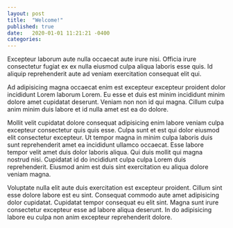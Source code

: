 ```yaml
---
layout: post
title:  "Welcome!"
published: true
date:   2020-01-01 11:21:21 -0400
categories: 
---
```


Excepteur laborum aute nulla occaecat aute irure nisi. Officia irure consectetur fugiat ex ex nulla eiusmod culpa aliqua laboris esse quis. Id aliquip reprehenderit aute ad veniam exercitation consequat elit qui.

Ad adipisicing magna occaecat enim est excepteur excepteur proident dolor incididunt Lorem laborum Lorem. Eu esse et duis est minim incididunt minim dolore amet cupidatat deserunt. Veniam non non id qui magna. Cillum culpa anim minim duis labore et id nulla amet est ea do dolore.

Mollit velit cupidatat dolore consequat adipisicing enim labore veniam culpa excepteur consectetur quis quis esse. Culpa sunt et est qui dolor eiusmod elit consectetur excepteur. Ut tempor magna in minim culpa laboris duis sunt reprehenderit amet ea incididunt ullamco occaecat. Esse labore tempor velit amet duis dolor laboris aliqua. Qui duis mollit qui magna nostrud nisi. Cupidatat id do incididunt culpa culpa Lorem duis reprehenderit. Eiusmod anim est duis sint exercitation eu aliqua dolore veniam magna.

Voluptate nulla elit aute duis exercitation est excepteur proident. Cillum sint esse dolore labore est eu sint. Consequat commodo aute amet adipisicing dolor cupidatat. Cupidatat tempor consequat eu elit sint. Magna sunt irure consectetur excepteur esse ad labore aliqua deserunt. In do adipisicing labore eu culpa non anim excepteur reprehenderit dolore.